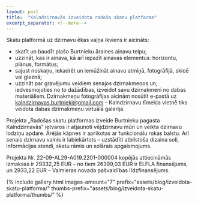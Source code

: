 ```yaml
---
layout: post
title:  "Kalndzirnavās izveidota radoša skatu platforma"
excerpt_separator: <!--more-->
---
```


Skatu platformā uz dzirnavu ēkas vaļņa ikviens ir aicināts:
<!--more-->

- skatīt un baudīt plašo Burtnieku āraines ainavu telpu;
- uzzināt, kas ir ainava, kā arī iepazīt ainavas elementus: horizontu, plānus, formātus;
- sajust noskaņu, iekadrēt un iemūžināt ainavu atmiņā, fotogrāfijā, skicē vai gleznā;
- uzzināt par gravējumu veidiem senajos dzirnakmeņos un, iedvesmojoties no to dažādības, izveidot savu dzirnakmeni no dabas materiāliem. Dzirnakmeņu fotogrāfijas aicinām nosūtīt e-pastā uz <a href="mailto:kalndzirnavas.burtnieki@gmail.com">kalndzirnavas.burtnieki@gmail.com</a> – Kalndzirnavu tīmekļa vietnē tiks veidota dabas dzirnakmeņu virtuālā galerija.

Projekta „Radošas skatu platformas izveide Burtnieku pagasta Kalndzirnavās” ietvaros ir atjaunoti vējdzirnavu mūri un veikta dzirnavu lodziņu apdare. Ārējās kāpnes ir aprīkotas ar funkcionālu rokas balstu. Arī senais dzirnavu valnis ir labiekārtots – uzstādīti atbilstoša dizaina soli, informācijas stendi, skatu rāmis un solārais apgaismojums.

Projekta Nr. 22-09-AL29-A019.2201-000004 kopējās attiecināmās izmaksas ir 29332,25 EUR – no tiem 26399,03 EUR ir ELFLA finansējums, un 2933,22 EUR – Valmieras novada pašvaldības līdzfinansējums.

{% 
    include gallery.html 
    images-amount="7"
    prefix="assets/blog/izveidota-skatu-platforma/"
    thumbs-prefix="assets/blog/izveidota-skatu-platforma/thumbs/"
%}